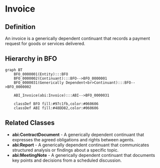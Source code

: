# Invoice

## Definition
An invoice is a generically dependent continuant that records a payment request for goods or services delivered.

## Hierarchy in BFO
```mermaid
graph BT
    BFO_0000001(Entity):::BFO
    BFO_0000002(Continuant):::BFO-->BFO_0000001
    BFO_0000031(Generically Dependent<br>Continuant):::BFO-->BFO_0000002
    
    ABI_Invoice(abi:Invoice):::ABI-->BFO_0000031
    
    classDef BFO fill:#97c1fb,color:#060606
    classDef ABI fill:#48DD82,color:#060606
```

## Related Classes
- **abi:ContractDocument** - A generically dependent continuant that expresses the agreed obligations and rights between agents.
- **abi:Report** - A generically dependent continuant that communicates structured analysis or findings about a specific topic.
- **abi:MeetingNote** - A generically dependent continuant that documents key points and decisions from a scheduled discussion. 